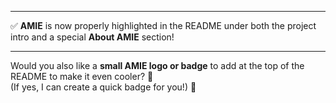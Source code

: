 
---

✅ **AMIE** is now properly highlighted in the README under both the project intro and a special **About AMIE** section!

---

Would you also like a **small AMIE logo or badge** to add at the top of the README to make it even cooler? 🎨  
(If yes, I can create a quick badge for you!) 🚀
